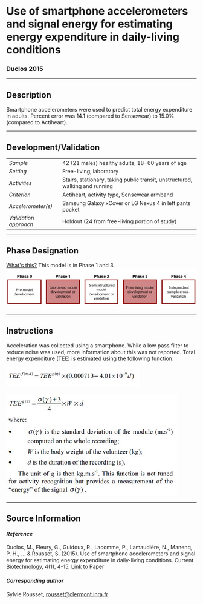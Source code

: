 # Use of smartphone accelerometers and signal energy for estimating energy expenditure in daily-living conditions
### Duclos 2015
---

## Description
Smartphone accelerometers were used to predict total energy expenditure in adults. Percent error was 14.1 (compared to Sensewear) to 15.0% (compared to Actiheart).


---

## Development/Validation

|  |  |
| ------------- | ------------- |
| *Sample*  |42 (21 males) healthy adults, 18-60 years of age |
| *Setting*  |Free-living, laboratory |
| *Activities*  |Stairs, stationary, taking public transit, unstructured, walking and running   |
| *Criterion* |Actiheart, activity type, Sensewear armband   |
| *Accelerometer(s)* |Samsung Galaxy xCover or LG Nexus 4 in left pants pocket   |
| *Validation approach* |Holdout (24 from free-living portion of study)   |



---
## Phase Designation
[What's this?](https://github.com/clevengerkimberly/AccelerometerRepository/blob/a76916ebe2a6002b20cdc6ef39c889d62ce9d6ae/phase%20_images/phase.md)
This model is in Phase 1 and 3.
![image](https://github.com/clevengerkimberly/AccelerometerRepository/blob/main/phase%20_images/Phase1and3.JPG)

---
## Instructions
Acceleration was collected using a smartphone. While a low pass filter to reduce noise was used, more information about this was not reported. Total energy expenditure (TEE) is estimated using the following function.

![image](https://github.com/clevengerkimberly/AccelerometerRepository/blob/main/Duclos2015/Duclosuse.JPG)

![image](https://github.com/clevengerkimberly/AccelerometerRepository/blob/main/Duclos2015/Duclos.JPG)

---
## Source Information
#### *Reference*
Duclos, M., Fleury, G., Guidoux, R., Lacomme, P., Lamaudière, N., Manenq, P. H., ... & Rousset, S. (2015). Use of smartphone accelerometers and signal energy for estimating energy expenditure in daily-living conditions. Current Biotechnology, 4(1), 4-15. [Link to Paper](https://github.com/clevengerkimberly/AccelerometerRepository/blob/main/Duclos2015/Duclos2015.pdf)
 

#### *Corresponding author*
Sylvie Rousset, rousset@clermont.inra.fr
